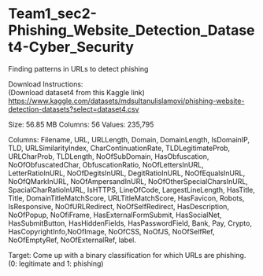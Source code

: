 # Team1_sec2-Phishing_Website_Detection_Dataset4-Cyber_Security
Finding patterns in URLs to detect phishing

Download Instructions:  
    (Download dataset4 from this Kaggle link)
      https://www.kaggle.com/datasets/mdsultanulislamovi/phishing-website-detection-datasets?select=dataset4.csv

Size: 56.85 MB
Columns: 56
Values: 235,795

Columns:
    Filename, 
    URL, 
    URLLength, 
    Domain, 
    DomainLength, 
    IsDomainIP, 
    TLD, 
    URLSimilarityIndex, 
    CharContinuationRate, 
    TLDLegitimateProb, 
    URLCharProb, 
    TLDLength, 
    NoOfSubDomain, 
    HasObfuscation, 
    NoOfObfuscatedChar, 
    ObfuscationRatio, 
    NoOfLettersInURL, 
    LetterRatioInURL, 
    NoOfDegitsInURL, 
    DegitRatioInURL, 
    NoOfEqualsInURL, 
    NoOfQMarkInURL, 
    NoOfAmpersandInURL, 
    NoOfOtherSpecialCharsInURL, 
    SpacialCharRatioInURL, 
    IsHTTPS, 
    LineOfCode, 
    LargestLineLength, 
    HasTitle, 
    Title, 
    DomainTitleMatchScore, 
    URLTitleMatchScore, 
    HasFavicon, 
    Robots, 
    IsResponsive, 
    NoOfURLRedirect, 
    NoOfSelfRedirect, 
    HasDescription, 
    NoOfPopup, 
    NoOfiFrame, 
    HasExternalFormSubmit, 
    HasSocialNet, 
    HasSubmitButton, 
    HasHiddenFields, 
    HasPasswordField, 
    Bank, 
    Pay, 
    Crypto, 
    HasCopyrightInfo,NoOfImage, 
    NoOfCSS, 
    NoOfJS, 
    NoOfSelfRef, 
    NoOfEmptyRef, 
    NoOfExternalRef, 
    label.

        

Target:
    Come up with a binary classification for which URLs are phishing. 
    (0: legitimate and 1: phishing)
